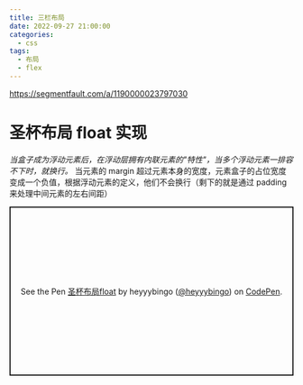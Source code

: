 ```yaml
---
title: 三栏布局
date: 2022-09-27 21:00:00
categories:
  - css
tags:
  - 布局
  - flex
---
```


https://segmentfault.com/a/1190000023797030

# 圣杯布局 float 实现

<i>当盒子成为浮动元素后，在浮动层拥有内联元素的"特性"，当多个浮动元素一排容不下时，就换行。</i>
当元素的 margin 超过元素本身的宽度，元素盒子的占位宽度变成一个负值，根据浮动元素的定义，他们不会换行（剩下的就是通过 padding 来处理中间元素的左右间距）

<p class="codepen" data-height="300" data-default-tab="html,result" data-slug-hash="xxjyrpJ" data-user="heyyybingo" style="height: 300px; box-sizing: border-box; display: flex; align-items: center; justify-content: center; border: 2px solid; margin: 1em 0; padding: 1em;">
  <span>See the Pen <a href="https://codepen.io/heyyybingo/pen/xxjyrpJ">
  圣杯布局float</a> by heyyybingo (<a href="https://codepen.io/heyyybingo">@heyyybingo</a>)
  on <a href="https://codepen.io">CodePen</a>.</span>
</p>
<script async src="https://cpwebassets.codepen.io/assets/embed/ei.js"></script>
